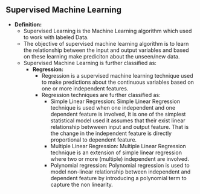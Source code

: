 ## Supervised Machine Learning
- **Definition:**
    - Supervised Learning is the Machine Learning algorithm which used to work with labeled Data.
    - The objective of supervised machine learning algorithm is to learn the relationship between the input and output variables and based on these learning make prediciton about the unseen/new data.
    - Supervised Machine Learning is further classified as:
        - **Regression:**
            - Regression is a supervised machine learning technique used to make predictions about the continuous variables based on one or more independent features.
            - Regression techniques are further classified as:
                - Simple Linear Regression: Simple Linear Regression technique is used when one independent and one dependent feature is involved, It is one of the simplest statistical model used it assumes that their exist linear relationship betwween input and output feature. That is the change in the independent feature is directly proportional to dependent feature.
                - Multiple Linear Regression: Multiple Linear Regression technique is an extension of simple linear regression where two or more (multiple) independent are involved.
                - Polynomial regression: Polynomial regression is used to model non-linear relationship between independent and dependent feature by introducing a polynomial term to capture the non linearity.


